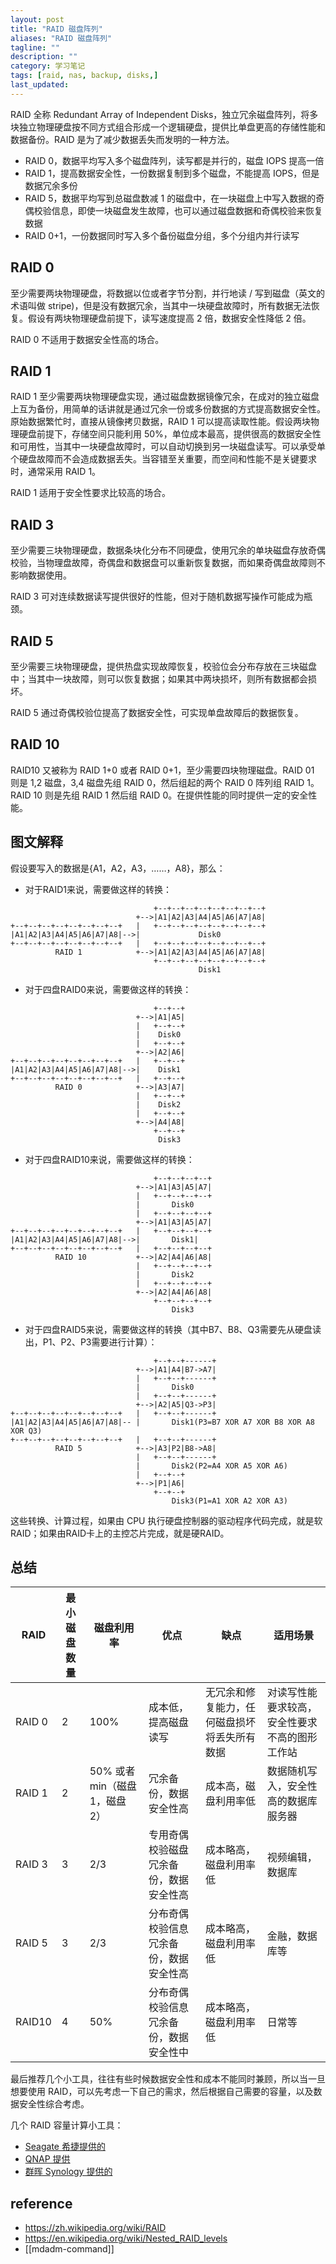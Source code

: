 ```yaml
---
layout: post
title: "RAID 磁盘阵列"
aliases: "RAID 磁盘阵列"
tagline: ""
description: ""
category: 学习笔记
tags: [raid, nas, backup, disks,]
last_updated:
---
```


RAID 全称 Redundant Array of Independent Disks，独立冗余磁盘阵列，将多块独立物理硬盘按不同方式组合形成一个逻辑硬盘，提供比单盘更高的存储性能和数据备份。RAID 是为了减少数据丢失而发明的一种方法。

- RAID 0，数据平均写入多个磁盘阵列，读写都是并行的，磁盘 IOPS 提高一倍
- RAID 1，提高数据安全性，一份数据复制到多个磁盘，不能提高 IOPS，但是数据冗余多份
- RAID 5，数据平均写到总磁盘数减 1 的磁盘中，在一块磁盘上中写入数据的奇偶校验信息，即使一块磁盘发生故障，也可以通过磁盘数据和奇偶校验来恢复数据
- RAID 0+1，一份数据同时写入多个备份磁盘分组，多个分组内并行读写

## RAID 0
至少需要两块物理硬盘，将数据以位或者字节分割，并行地读 / 写到磁盘（英文的术语叫做 stripe)，但是没有数据冗余，当其中一块硬盘故障时，所有数据无法恢复。假设有两块物理硬盘前提下，读写速度提高 2 倍，数据安全性降低 2 倍。

RAID 0 不适用于数据安全性高的场合。

## RAID 1
RAID 1 至少需要两块物理硬盘实现，通过磁盘数据镜像冗余，在成对的独立磁盘上互为备份，用简单的话讲就是通过冗余一份或多份数据的方式提高数据安全性。原始数据繁忙时，直接从镜像拷贝数据，RAID 1 可以提高读取性能。假设两块物理硬盘前提下，存储空间只能利用 50%，单位成本最高，提供很高的数据安全性和可用性，当其中一块硬盘故障时，可以自动切换到另一块磁盘读写。可以承受单个硬盘故障而不会造成数据丢失。当容错至关重要，而空间和性能不是关键要求时，通常采用 RAID 1。

RAID 1 适用于安全性要求比较高的场合。

## RAID 3
至少需要三块物理硬盘，数据条块化分布不同硬盘，使用冗余的单块磁盘存放奇偶校验，当物理盘故障，奇偶盘和数据盘可以重新恢复数据，而如果奇偶盘故障则不影响数据使用。

RAID 3 可对连续数据读写提供很好的性能，但对于随机数据写操作可能成为瓶颈。

## RAID 5
至少需要三块物理硬盘，提供热盘实现故障恢复，校验位会分布存放在三块磁盘中；当其中一块故障，则可以恢复数据；如果其中两块损坏，则所有数据都会损坏。

RAID 5 通过奇偶校验位提高了数据安全性，可实现单盘故障后的数据恢复。

## RAID 10
RAID10 又被称为 RAID 1+0 或者 RAID 0+1，至少需要四块物理磁盘。RAID 01 则是 1,2 磁盘，3,4 磁盘先组 RAID 0，然后组起的两个 RAID 0 阵列组 RAID 1。 RAID 10 则是先组 RAID 1 然后组 RAID 0。在提供性能的同时提供一定的安全性能。

## 图文解释

假设要写入的数据是{A1，A2，A3，……，A8}，那么：

-   对于RAID1来说，需要做这样的转换：

```text
                                +--+--+--+--+--+--+--+--+
                            +-->|A1|A2|A3|A4|A5|A6|A7|A8|
+--+--+--+--+--+--+--+--+   |   +--+--+--+--+--+--+--+--+
|A1|A2|A3|A4|A5|A6|A7|A8|-->|             Disk0
+--+--+--+--+--+--+--+--+   |   +--+--+--+--+--+--+--+--+
          RAID 1            +-->|A1|A2|A3|A4|A5|A6|A7|A8|
                                +--+--+--+--+--+--+--+--+
                                          Disk1
```

-   对于四盘RAID0来说，需要做这样的转换：

```text
                                +--+--+  
                            +-->|A1|A5| 
                            |   +--+--+
                            |    Disk0
                            |   +--+--+
                            +-->|A2|A6|
+--+--+--+--+--+--+--+--+   |   +--+--+
|A1|A2|A3|A4|A5|A6|A7|A8|-->|    Disk1
+--+--+--+--+--+--+--+--+   |   +--+--+
          RAID 0            +-->|A3|A7|
                            |   +--+--+
                            |    Disk2
                            |   +--+--+
                            +-->|A4|A8|
                                +--+--+
                                 Disk3
```

-   对于四盘RAID10来说，需要做这样的转换：

```text
                                +--+--+--+--+
                            +-->|A1|A3|A5|A7|
                            |   +--+--+--+--+
                            |       Disk0
                            |   +--+--+--+--+
                            +-->|A1|A3|A5|A7|
+--+--+--+--+--+--+--+--+   |   +--+--+--+--+
|A1|A2|A3|A4|A5|A6|A7|A8|-->|       Disk1|      
+--+--+--+--+--+--+--+--+   |   +--+--+--+--+
          RAID 10           +-->|A2|A4|A6|A8|
                            |   +--+--+--+--+
                            |       Disk2
                            |   +--+--+--+--+
                            +-->|A2|A4|A6|A8|
                                +--+--+--+--+
                                    Disk3
```

-   对于四盘RAID5来说，需要做这样的转换（其中B7、B8、Q3需要先从硬盘读出，P1、P2、P3需要进行计算）：

```text
                                +--+--+------+
                            +-->|A1|A4|B7->A7|
                            |   +--+--+------+
                            |       Disk0
                            |   +--+--+------+
                            +-->|A2|A5|Q3->P3|
+--+--+--+--+--+--+--+--+   |   +--+--+------+
|A1|A2|A3|A4|A5|A6|A7|A8|-- |       Disk1(P3=B7 XOR A7 XOR B8 XOR A8 XOR Q3)
+--+--+--+--+--+--+--+--+   |   +--+--+------+
          RAID 5            +-->|A3|P2|B8->A8|
                            |   +--+--+------+
                            |       Disk2(P2=A4 XOR A5 XOR A6)
                            |   +--+--+
                            +-->|P1|A6|
                                +--+--+
                                    Disk3(P1=A1 XOR A2 XOR A3)
```

这些转换、计算过程，如果由 CPU 执行硬盘控制器的驱动程序代码完成，就是软RAID；如果由RAID卡上的主控芯片完成，就是硬RAID。


## 总结

RAID        | 最小磁盘数量              | 磁盘利用率            | 优点                      | 缺点                      | 适用场景
------------|---------------------------|-----------------------|---------------------------|---------------------------|--------------------------
RAID 0      | 2                         | 100%                  | 成本低，提高磁盘读写      | 无冗余和修复能力，任何磁盘损坏将丢失所有数据      | 对读写性能要求较高，安全性要求不高的图形工作站
RAID 1      | 2                         | 50% 或者 min（磁盘 1，磁盘 2）| 冗余备份，数据安全性高         | 成本高，磁盘利用率低 | 数据随机写入，安全性高的数据库服务器
RAID 3      | 3                         | 2/3                   | 专用奇偶校验磁盘冗余备份，数据安全性高 | 成本略高，磁盘利用率低 | 视频编辑，数据库
RAID 5      | 3                         | 2/3                   | 分布奇偶校验信息冗余备份，数据安全性高 | 成本略高，磁盘利用率低 | 金融，数据库等
RAID10      | 4                         | 50%                   | 分布奇偶校验信息冗余备份，数据安全性中 | 成本略高，磁盘利用率低 | 日常等

最后推荐几个小工具，往往有些时候数据安全性和成本不能同时兼顾，所以当一旦想要使用 RAID，可以先考虑一下自己的需求，然后根据自己需要的容量，以及数据安全性综合考虑。

几个 RAID 容量计算小工具：

- [Seagate 希捷提供的](https://www.seagate.com/cn/zh/internal-hard-drives/raid-calculator/)
- [QNAP 提供](https://www.qnap.com/zh-cn/selector/raid-selector)
- [群晖 Synology 提供的](https://www.synology.cn/zh-cn/support/RAID_calculator)

## reference

- <https://zh.wikipedia.org/wiki/RAID>
- <https://en.wikipedia.org/wiki/Nested_RAID_levels>
- [[mdadm-command]]